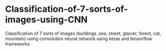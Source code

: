 # Classification-of-7-sorts-of-images-using-CNN
Classification of 7 sorts of images (buildings ,sea, street, glacier, forest, cat, mountain) using convolution neural network using keras and tensorflow frameworks
